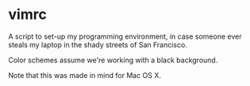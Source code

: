 # vimrc

A script to set-up my programming environment, in case someone ever steals my laptop in the shady streets of San Francisco.

Color schemes assume we're working with a black background.

Note that this was made in mind for Mac OS X.

